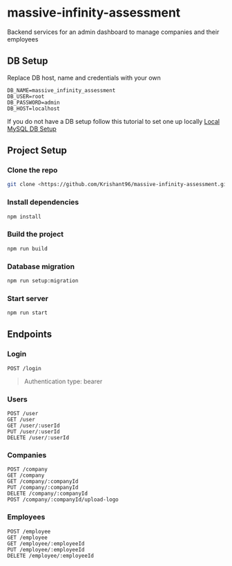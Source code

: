 # massive-infinity-assessment

Backend services for an admin dashboard to manage companies and their employees

## DB Setup

Replace DB host, name and credentials with your own

``` env
DB_NAME=massive_infinity_assessment
DB_USER=root
DB_PASSWORD=admin
DB_HOST=localhost
```

If you do not have a DB setup follow this tutorial to set one up locally
[Local MySQL DB Setup](https://ladvien.com/data-analytics-mysql-localhost-setup/)

## Project Setup

### Clone the repo

``` bash
git clone <https://github.com/Krishant96/massive-infinity-assessment.git>
```

### Install dependencies

``` bash
npm install
```

### Build the project

``` bash
npm run build
```

### Database migration

``` bash
npm run setup:migration
```

### Start server

``` bash
npm run start
```

## Endpoints

### Login

``` text
POST /login
```

> Authentication type: bearer

### Users

``` text
POST /user
GET /user
GET /user/:userId
PUT /user/:userId
DELETE /user/:userId
```

### Companies

``` text
POST /company
GET /company
GET /company/:companyId
PUT /company/:companyId
DELETE /company/:companyId
POST /company/:companyId/upload-logo
```

### Employees

``` text
POST /employee
GET /employee
GET /employee/:employeeId
PUT /employee/:employeeId
DELETE /employee/:employeeId
```
